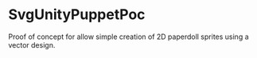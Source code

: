 # SvgUnityPuppetPoc
Proof of concept for allow simple creation of 2D paperdoll sprites using a vector design.
